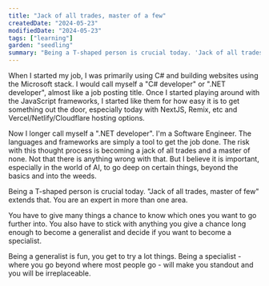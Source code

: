 ```yaml
---
title: "Jack of all trades, master of a few"
createdDate: "2024-05-23"
modifiedDate: "2024-05-23"
tags: ["learning"]
garden: "seedling"
summary: "Being a T-shaped person is crucial today. 'Jack of all trades, master of few' extends that. You are an expert in more than one area."
---
```


When I started my job, I was primarily using C# and building websites using the Microsoft stack. I would call myself a "C# developer" or ".NET developer", almost like a job posting title. Once I started playing around with the JavaScript frameworks, I started like them for how easy it is to get something out the door, especially today with NextJS, Remix, etc and Vercel/Netlify/Cloudflare hosting options.

Now I longer call myself a ".NET developer". I'm a Software Engineer. The languages and frameworks are simply a tool to get the job done. The risk with this thought process is becoming a jack of all trades and a master of none. Not that there is anything wrong with that. But I believe it is important, especially in the world of AI, to go deep on certain things, beyond the basics and into the weeds.

Being a T-shaped person is crucial today. "Jack of all trades, master of few" extends that. You are an expert in more than one area.

You have to give many things a chance to know which ones you want to go further into. You also have to stick with anything you give a chance long enough to become a generalist and decide if you want to become a specialist.

Being a generalist is fun, you get to try a lot things. Being a specialist - where you go beyond where most people go - will make you standout and you will be irreplaceable.
